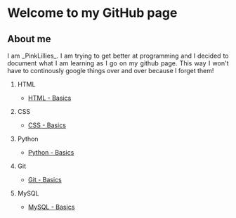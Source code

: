 # Welcome to my GitHub page

## About me

<div style="text-align: justify"> I am _PinkLillies_. I am trying to get better at programming and I decided to document what I am learning as I go on my github page. This way I won't have to continously google things over and over because I forget them!</div>

        

1. HTML

    - [HTML - Basics](HTML/Basics.md)

1. CSS

    - [CSS - Basics](CSS/Basics.md)

1. Python

    - [Python - Basics](Python/Basics.md)

1. Git

    - [Git - Basics](Git/Basics.md)

1. MySQL

    - [MySQL - Basics](MySQL/Basics.md)

